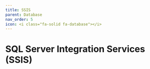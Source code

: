 ```yaml
---
title: SSIS
parent: Database
nav_order: 5
icon: <i class="fa-solid fa-database"></i>
---
```

# SQL Server Integration Services (SSIS)
